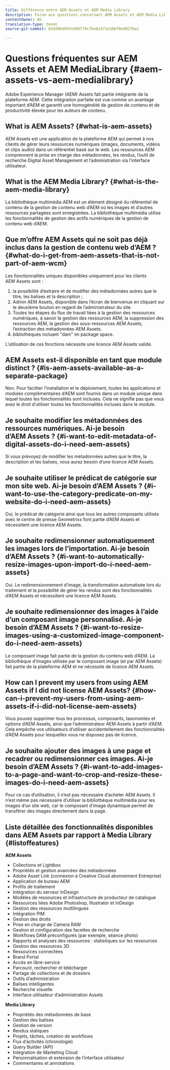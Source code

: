 ```yaml
---
title: Différence entre AEM Assets et AEM Media Library
description: Forum aux questions concernant AEM Assets et AEM Media Library, y compris les différences entre les deux.
contentOwner: AG
translation-type: tm+mt
source-git-commit: 82dd9bd69fe994f74c7be8a571e386f0e902f6a1

---
```



# Questions fréquentes sur AEM Assets et AEM MediaLibrary {#aem-assets-vs-aem-medialibrary}

Adobe Experience Manager (AEM) Assets fait partie intégrante de la plateforme AEM. Cette intégration parfaite est vue comme un avantage important d’AEM et garantit une homogénéité de gestion de contenu et de productivité élevée pour les auteurs de contenu. 

## What is AEM Assets? {#what-is-aem-assets}

AEM Assets est une application de la plateforme AEM qui permet à nos clients de gérer leurs ressources numériques (images, documents, vidéos et clips audio) dans un référentiel basé sur le web. Les ressources AEM comprennent la prise en charge des métadonnées, les rendus, l’outil de recherche Digital Asset Management et l’administration via l’interface utilisateur.

## What is the AEM Media Library? {#what-is-the-aem-media-library}

La bibliothèque multimédia AEM est un élément désigné du référentiel de contenu de la gestion de contenu web d’AEM où les images et d’autres ressources partagées sont enregistrées. La bibliothèque multimédia utilise les fonctionnalités de gestion des actifs numériques de la gestion de contenu web d’AEM.

## Que m’offre AEM Assets qui ne soit pas déjà inclus dans la gestion de contenu web d’AEM ? {#what-do-i-get-from-aem-assets-that-is-not-part-of-aem-wcm}

Les fonctionnalités uniques disponibles uniquement pour les clients AEM Assets sont : 

1. la possibilité d’extraire et de modifier des métadonnées autres que le titre, les balises et la description ;
1. Admin AEM Assets, disponible dans l’écran de bienvenue en cliquant sur le deuxième bouton en regard de l’administrateur du site.
1. Toutes les étapes du flux de travail liées à la gestion des ressources numériques, à savoir la gestion des ressources AEM, la suppression des ressources AEM, la gestion des sous-ressources AEM Assets, l’extraction des métadonnées AEM Assets.
1. bibliothèques incluant &quot;dam&quot; im package space.

L’utilisation de ces fonctions nécessite une licence AEM Assets valide.

## AEM Assets est-il disponible en tant que module distinct ? {#is-aem-assets-available-as-a-separate-package}

Non. Pour faciliter l’installation et le déploiement, toutes les applications et modules complémentaires d’AEM sont fournis dans un module unique dans lequel toutes les fonctionnalités sont incluses. Cela ne signifie pas que vous avez le droit d’utiliser toutes les fonctionnalités incluses dans le module.

## Je souhaite modifier les métadonnées des ressources numériques. Ai-je besoin d’AEM Assets ? {#i-want-to-edit-metadata-of-digital-assets-do-i-need-aem-assets}

Si vous prévoyez de modifier les métadonnées autres que le titre, la description et les balises, vous aurez besoin d’une licence AEM Assets. 

## Je souhaite utiliser le prédicat de catégorie sur mon site web. Ai-je besoin d’AEM Assets ? {#i-want-to-use-the-category-predicate-on-my-website-do-i-need-aem-assets}

Oui, le prédicat de catégorie ainsi que tous les autres composants utilisés avec le centre de presse Geometrixx font partie d’AEM Assets et nécessitent une licence AEM Assets.

## Je souhaite redimensionner automatiquement les images lors de l’importation. Ai-je besoin d’AEM Assets ? {#i-want-to-automatically-resize-images-upon-import-do-i-need-aem-assets}

Oui. Le redimensionnement d’image, la transformation automatisée lors du traitement et la possibilité de gérer les rendus sont des fonctionnalités d’AEM Assets et nécessitent une licence AEM Assets. 

## Je souhaite redimensionner des images à l’aide d’un composant image personnalisé. Ai-je besoin d’AEM Assets ? {#i-want-to-resize-images-using-a-customized-image-component-do-i-need-aem-assets}

Le composant image fait partie de la gestion du contenu web d’AEM. La bibliothèque d’images utilisée par le composant image (et par AEM Assets) fait partie de la plateforme AEM et ne nécessite de licence AEM Assets. 

## How can I prevent my users from using AEM Assets if I did not license AEM Assets? {#how-can-i-prevent-my-users-from-using-aem-assets-if-i-did-not-license-aem-assets}

Vous pouvez supprimer tous les processus, composants, taxonomies et options d’AEM Assets, ainsi que l’administrateur AEM Assets à partir d’AEM. Cela empêche vos utilisateurs d’utiliser accidentellement des fonctionnalités d’AEM Assets pour lesquelles vous ne disposez pas de licence. 

## Je souhaite ajouter des images à une page et recadrer ou redimensionner ces images. Ai-je besoin d’AEM Assets ? {#i-want-to-add-images-to-a-page-and-want-to-crop-and-resize-these-images-do-i-need-aem-assets}

Pour ce cas d’utilisation, il n’est pas nécessaire d’acheter AEM Assets. Il n’est même pas nécessaire d’utiliser la bibliothèque multimédia pour les images d’un site web, car le composant d’image dynamique permet de transférer des images directement dans la page.

## Liste détaillée des fonctionnalités disponibles dans AEM Assets par rapport à Media Library {#listoffeatures}

**AEM Assets**

* Collections et Lightbox
* Propriétés et gestion avancées des métadonnées
* Adobe Asset Link (connexion à Creative Cloud abonnement Entreprise)
* Application de bureau AEM
* Profils de traitement
* Intégration du serveur InDesign
* Modèles de ressources et infrastructure de producteur de catalogue
* Ressources liées Adobe Photoshop, Illustrator et InDesign
* Gestion des ressources multilingues
* Intégration PIM
* Gestion des droits
* Prise en charge de Camera RAW
* Gestion et configuration des facettes de recherche
* Workflows DAM préconfigurés (par exemple, séance photo)
* Rapports et analyses des ressources : statistiques sur les ressources
* Gestion des ressources 3D
* Ressources connectées
* Brand Portal
* Accès en libre-service
* Parcourir, rechercher et télécharger
* Partage de collections et de dossiers
* Outils d’administration
* Balises intelligentes
* Recherche visuelle
* Interface utilisateur d’administration Assets

**Media Library**

* Propriétés des métadonnées de base
* Gestion des balises
* Gestion de version
* Rendus statiques
* Projets, tâches, création de workflows
* Flux d’activités (chronologie)
* Query Builder (API)
* Intégration de Marketing Cloud
* Personnalisation et extension de l’interface utilisateur
* Commentaires et annotations